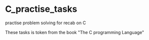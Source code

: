 # C_practise_tasks
practise problem solving for recab on C

These tasks is token from the book "The C programming Language" 
